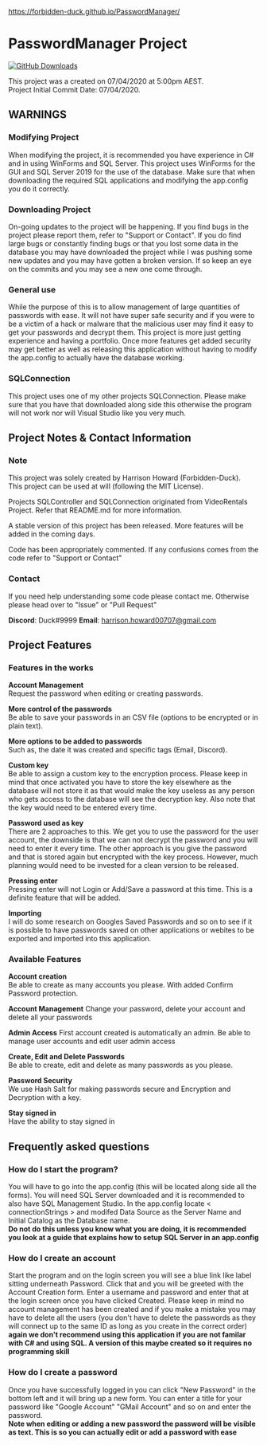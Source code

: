<https://forbidden-duck.github.io/PasswordManager/>
# PasswordManager Project
[![GitHub Downloads](https://img.shields.io/github/downloads/Forbidden-Duck/PasswordManager/total)](https://github.com/Forbidden-Duck/PasswordManager/releases)

This project was a created on 07/04/2020 at 5:00pm AEST.\
Project Initial Commit Date: 07/04/2020.

## WARNINGS
### Modifying Project
When modifying the project, it is recommended you have experience in C# and in using WinForms and SQL Server. This project uses WinForms for the GUI and SQL Server 2019 for the use of the database. Make sure that when downloading the required SQL applications and modifying the app.config you do it correctly.

### Downloading Project
On-going updates to the project will be happening. If you find bugs in the project please report them, refer to "Support or Contact". If you do find large bugs or constantly finding bugs or that you lost some data in the database you may have downloaded the project while I was pushing some new updates and you may have gotten a broken version. If so keep an eye on the commits and you may see a new one come through.

### General use
While the purpose of this is to allow management of large quantities of passwords with ease. It will not have super safe security and if you were to be a victim of a hack or malware that the malicious user may find it easy to get your passwords and decrypt them. This project is more just getting experience and having a portfolio. Once more features get added security may get better as well as releasing this application without having to modify the app.config to actually have the database working.

### SQLConnection
This project uses one of my other projects SQLConnection. Please make sure that you have that downloaded along side this otherwise the program will not work nor will Visual Studio like you very much.

## Project Notes & Contact Information

### Note

This project was solely created by Harrison Howard (Forbidden-Duck).\
This project can be used at will (following the MIT License).

Projects SQLController and SQLConnection originated from VideoRentals Project. Refer that README.md for more information.

A stable version of this project has been released. More features will be added in the coming days.

Code has been appropriately commented. If any confusions comes from the code refer to "Support or Contact"

### Contact

If you need help understanding some code please contact me. Otherwise please head over to "Issue" or "Pull Request"

**Discord**: Duck#9999
**Email**: harrison.howard00707@gmail.com

## Project Features

### Features in the works
**Account Management**\
Request the password when editing or creating passwords.

**More control of the passwords**\
Be able to save your passwords in an CSV file (options to be encrypted or in plain text).

**More options to be added to passwords**\
Such as, the date it was created and specific tags (Email, Discord).

**Custom key**\
Be able to assign a custom key to the encryption process. Please keep in mind that once activated you have to store the key elsewhere as the database will not store it as that would make the key useless as any person who gets access to the database will see the decryption key. Also note that the key would need to be entered every time.

**Password used as key**\
There are 2 approaches to this. We get you to use the password for the user account, the downside is that we can not decrypt the password and you will need to enter it every time. The other approach is you give the password and that is stored again but encrypted with the key process. However, much planning would need to be invested for a clean version to be released.

**Pressing enter**\
Pressing enter will not Login or Add/Save a password at this time. This is a definite feature that will be added.

**Importing**\
I will do some research on Googles Saved Passwords and so on to see if it is possible to have passwords saved on other applications or webites to be exported and imported into this application.

### Available Features
**Account creation**\
Be able to create as many accounts you please. With added Confirm Password protection.

**Account Management**
Change your password, delete your account and delete all your passwords

**Admin Access**
First account created is automatically an admin. Be able to manage user accounts and edit user admin access

**Create, Edit and Delete Passwords**\
Be able to create, edit and delete as many passwords as you please.

**Password Security**\
We use Hash Salt for making passwords secure and Encryption and Decryption with a key.

**Stay signed in**\
Have the ability to stay signed in

## Frequently asked questions
### How do I start the program?
You will have to go into the app.config (this will be located along side all the forms). You will need SQL Server downloaded and it is recommended to also have SQL Management Studio. In the app.config locate < connectionStrings > and modifed Data Source as the Server Name and Initial Catalog as the Database name.\
**Do not do this unless you know what you are doing, it is recommended you look at a guide that explains how to setup SQL Server in an app.config**

### How do I create an account
Start the program and on the login screen you will see a blue link like label sitting underneath Password. Click that and you will be greeted with the Account Creation form. Enter a username and password and enter that at the login screen once you have clicked Created. Please keep in mind no account management has been created and if you make a mistake you may have to delete all the users (you don't have to delete the passwords as they will connect up to the same ID as long as you create in the correct order)\
**again we don't recommend using this application if you are not familar with C# and using SQL. A version of this maybe created so it requires no programming skill**

### How do I create a password
Once you have successfully logged in you can click "New Password" in the bottom left and it will bring up a new form. You can enter a title for your password like "Google Account" "GMail Account" and so on and enter the password.\
**Note when editing or adding a new password the password will be visible as text. This is so you can actually edit or add a password with ease**
